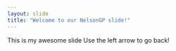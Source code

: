 ```yaml
---
layout: slide
title: "Welcome to our NelsonGP slide!"
---
```

This is my awesome slide
Use the left arrow to go back!
